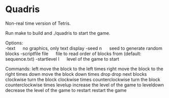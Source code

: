 Quadris
=======

Non-real time version of Tetris.<br>

Run make to build and ./quadris to start the game.<br>

Options:<br>
  -text&nbsp;&nbsp;&nbsp;&nbsp;&nbsp;&nbsp;no graphics, only text display
  -seed n&nbsp;&nbsp;&nbsp;&nbsp;&nbsp;&nbsp;seed to generate random blocks
  -scriptfile file&nbsp;&nbsp;&nbsp;&nbsp;&nbsp;&nbsp;file to read order of blocks from (default: sequence.txt)
  -startlevel l&nbsp;&nbsp;&nbsp;&nbsp;&nbsp;&nbsp;level of the game to start
  
Commands:
  <num>left                move the block to the left <num> times 
  <num>right               move the block to the right <num> times
  <num>down                move the block down <num> times
  <num>drop                drop <num> next blocks
  <num>clockwise           turn the block clockwise <num> times
  <num>counterclockwise    turn the block counterclockwise <num> times
  <num>levelup             increase the level of the game to <num>
  <num>leveldown           decrease the level of the game to <num>
  restart                  restart the game

